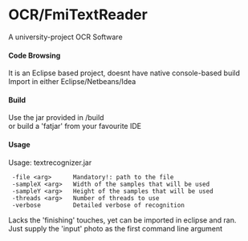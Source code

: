 # OCR/FmiTextReader
A university-project OCR Software

#### Code Browsing
It is an Eclipse based project, doesnt have native console-based build  
Import in either Eclipse/Netbeans/Idea  

#### Build 
Use the jar provided in /build  
or build a 'fatjar' from your favourite IDE  

#### Usage
Usage: textrecognizer.jar
```
 -file <arg>      Mandatory!: path to the file  
 -sampleX <arg>   Width of the samples that will be used  
 -sampleY <arg>   Height of the samples that will be used  
 -threads <arg>   Number of threads to use  
 -verbose         Detailed verbose of recognition  
 ```
Lacks the 'finishing' touches, yet can be imported in eclipse and ran.   
Just supply the 'input' photo as the first command line argument
